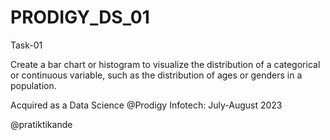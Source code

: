 # PRODIGY_DS_01
 Task-01
 
Create a bar chart or histogram to visualize the distribution of a categorical or continuous variable, such as the distribution of ages or genders in a population.

Acquired as a Data Science @Prodigy Infotech: July-August 2023

@pratiktikande
